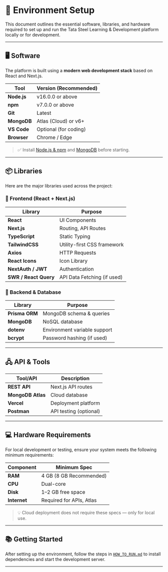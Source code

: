 # 🌱 Environment Setup

This document outlines the essential software, libraries, and hardware required to set up and run the Tata Steel Learning & Development platform locally or for development.

---

## 🖥️ Software

The platform is built using a **modern web development stack** based on React and Next.js.

| Tool        | Version (Recommended) |
| ----------- | --------------------- |
| **Node.js** | v16.0.0 or above      |
| **npm**     | v7.0.0 or above       |
| **Git**     | Latest                |
| **MongoDB** | Atlas (Cloud) or v6+  |
| **VS Code** | Optional (for coding) |
| **Browser** | Chrome / Edge         |

> ✅ Install [Node.js & npm](https://nodejs.org) and [MongoDB](https://www.mongodb.com/cloud/atlas) before starting.

---

## 📦 Libraries

Here are the major libraries used across the project:

### 🔹 Frontend (React + Next.js)

| Library               | Purpose                     |
| --------------------- | --------------------------- |
| **React**             | UI Components               |
| **Next.js**           | Routing, API Routes         |
| **TypeScript**        | Static Typing               |
| **TailwindCSS**       | Utility-first CSS framework |
| **Axios**             | HTTP Requests               |
| **React Icons**       | Icon Library                |
| **NextAuth / JWT**    | Authentication              |
| **SWR / React Query** | API Data Fetching (if used) |

### 🔹 Backend & Database

| Library        | Purpose                      |
| -------------- | ---------------------------- |
| **Prisma ORM** | MongoDB schema & queries     |
| **MongoDB**    | NoSQL database               |
| **dotenv**     | Environment variable support |
| **bcrypt**     | Password hashing (if used)   |

---

## 🖧 API & Tools

| Tool/API          | Description            |
| ----------------- | ---------------------- |
| **REST API**      | Next.js API routes     |
| **MongoDB Atlas** | Cloud database         |
| **Vercel**        | Deployment platform    |
| **Postman**       | API testing (optional) |

---

## 💻 Hardware Requirements

For local development or testing, ensure your system meets the following minimum requirements:

| Component    | Minimum Spec             |
| ------------ | ------------------------ |
| **RAM**      | 4 GB (8 GB Recommended)  |
| **CPU**      | Dual-core                |
| **Disk**     | 1–2 GB free space        |
| **Internet** | Required for APIs, Atlas |

> 💡 Cloud deployment does not require these specs — only for local use.

---

## 📚 Getting Started

After setting up the environment, follow the steps in [`HOW_TO_RUN.md`](./HOW_TO_RUN.md) to install dependencies and start the development server.

---
